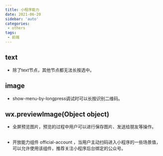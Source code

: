 ```yaml
---
title: 小程序能力
date: 2021-06-20
sidebar: 'auto'
categories:
 - others
tags:
 - 前端
---
```


##  text
-   除了text节点，其他节点都无法长按选中。

##  image
-   show-menu-by-longpress调试时可以长按识别二维码。

##  wx.previewImage(Object object)
-   全屏预览图片，预览的过程中用户可以进行保存图片、发送给朋友等操作。

##  <official-account></official-account>
-   开放能力组件 official-account ，当用户主动扫码进入小程序的一些场景值，可以允许使用该组件，推荐关注小程序后台绑定的公众号。